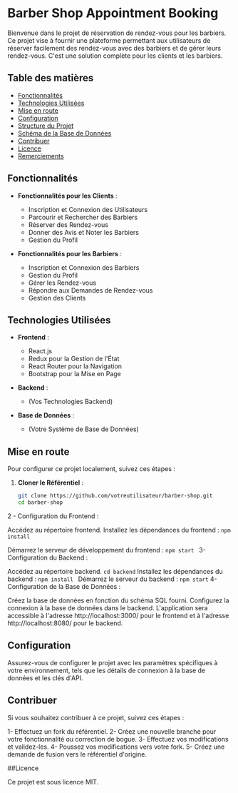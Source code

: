 # Barber Shop Appointment Booking

Bienvenue dans le projet de réservation de rendez-vous pour les barbiers. Ce projet vise à fournir une plateforme permettant aux utilisateurs de réserver facilement des rendez-vous avec des barbiers et de gérer leurs rendez-vous. C'est une solution complète pour les clients et les barbiers.

## Table des matières

- [Fonctionnalités](#fonctionnalités)
- [Technologies Utilisées](#technologies-utilisées)
- [Mise en route](#mise-en-route)
- [Configuration](#configuration)
- [Structure du Projet](#structure-du-projet)
- [Schéma de la Base de Données](#schéma-de-la-base-de-données)
- [Contribuer](#contribuer)
- [Licence](#licence)
- [Remerciements](#remerciements)

## Fonctionnalités

- **Fonctionnalités pour les Clients** :
  - Inscription et Connexion des Utilisateurs
  - Parcourir et Rechercher des Barbiers
  - Réserver des Rendez-vous
  - Donner des Avis et Noter les Barbiers
  - Gestion du Profil

- **Fonctionnalités pour les Barbiers** :
  - Inscription et Connexion des Barbiers
  - Gestion du Profil
  - Gérer les Rendez-vous
  - Répondre aux Demandes de Rendez-vous
  - Gestion des Clients

## Technologies Utilisées

- **Frontend** :
  - React.js
  - Redux pour la Gestion de l'État
  - React Router pour la Navigation
  - Bootstrap pour la Mise en Page

- **Backend** :
  - (Vos Technologies Backend)

- **Base de Données** :
  - (Votre Système de Base de Données)

## Mise en route

Pour configurer ce projet localement, suivez ces étapes :

1. **Cloner le Référentiel** :
   ```bash
   git clone https://github.com/votreutilisateur/barber-shop.git
   cd barber-shop

2 - Configuration du Frontend :

Accédez au répertoire frontend.
Installez les dépendances du frontend :
  ```npm install ```

Démarrez le serveur de développement du frontend :
```npm start ```
3- Configuration du Backend :

Accédez au répertoire backend.
``cd backend``
Installez les dépendances du backend :
 ```npm install ```
Démarrez le serveur du backend :
``npm start``
4- Configuration de la Base de Données :

Créez la base de données en fonction du schéma SQL fourni.
Configurez la connexion à la base de données dans le backend.
L'application sera accessible à l'adresse http://localhost:3000/ pour le frontend et à l'adresse http://localhost:8080/ pour le backend.

## Configuration
Assurez-vous de configurer le projet avec les paramètres spécifiques à votre environnement, tels que les détails de connexion à la base de données et les clés d'API.


## Contribuer
Si vous souhaitez contribuer à ce projet, suivez ces étapes :

1- Effectuez un fork du référentiel.
2- Créez une nouvelle branche pour votre fonctionnalité ou correction de bogue.
3- Effectuez vos modifications et validez-les.
4- Poussez vos modifications vers votre fork.
5- Créez une demande de fusion vers le référentiel d'origine.

##Licence

Ce projet est sous licence MIT.

  
